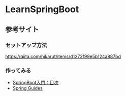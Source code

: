 # LearnSpringBoot
## 参考サイト
### セットアップ方法
https://qiita.com/hikarut/items/d1273f99e5b124a887bd
### 作ってみる
- [SpringBoot入門：目次](http://web-dev.hatenablog.com/entry/spring-boot/intro/table-of-content)
- [Spring Guides](http://spring.io/guides)

